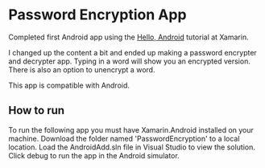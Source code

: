 # Password Encryption App

Completed first Android app using the [Hello, Android](https://developer.xamarin.com/guides/android/getting_started/hello,android/hello,android_quickstart/) tutorial at Xamarin.

I changed up the content a bit and ended up making a password encrypter and decrypter app. Typing in a word will show you an encrypted version. There is also an option to unencrypt a word.

This app is compatible with Android.

## How to run

To run the following app you must have Xamarin.Android installed on your machine. Download the folder named 'PasswordEncryption' to a local location. Load the AndroidAdd.sln file in Visual Studio to view the solution. Click debug to run the app in the Android simulator.
